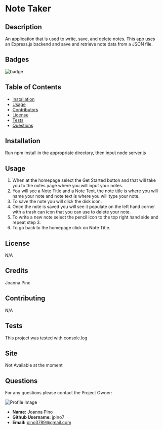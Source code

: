
# Note Taker

## Description
An application that is used to write, save, and delete notes. This app uses an Express.js backend and save and retrieve note data from a JSON file.

## Badges
![badge](https://img.shields.io/github/languages/top/jpino7/NoteTaker)

## Table of Contents
- [Installation](#installation)
- [Usage](#usage)
- [Contributors](#contributing)
- [License](#license)
- [Tests](#tests)
- [Questions](#questions)

## Installation
Run npm install in the appropriate directory, then input node server.js

## Usage
1. When at the homepage select the Get Started button and that will take you to the notes page where you will input your notes. 
2. You will see a Note Title and a Note Text, the note title is where you will name your note and note text is where you will type your note. 
3. To save the note you will click the disk icon. 
4. Once the note is saved you will see it populate on the left hand corner with a trash can icon that you can use to delete your note. 
5. To write a new note select the pencil icon to the top right hand side and repeat step 3. 
6. To go back to the homepage click on Note Title. 

## License
N/A

## Credits
Joanna Pino

## Contributing
N/A

## Tests
This project was tested with console.log

## Site
Not Available at the moment

## Questions
For any questions please contact the Project Owner: 

![Profile Image](https://avatars3.githubusercontent.com/u/59301610?v=4)

- **Name:** Joanna Pino
- **Github Username:** jpino7
- **Email:** pino3789@gmail.com
